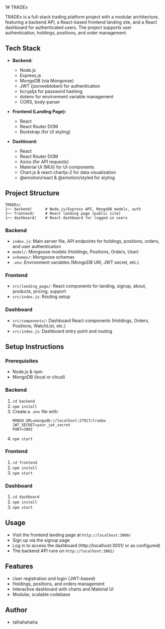 1# TRADEx

TRADEx is a full-stack trading platform project with a modular architecture, featuring a backend API, a React-based frontend landing site, and a React dashboard for authenticated users. The project supports user authentication, holdings, positions, and order management.

## Tech Stack

- **Backend:**
  - Node.js
  - Express.js
  - MongoDB (via Mongoose)
  - JWT (jsonwebtoken) for authentication
  - bcryptjs for password hashing
  - dotenv for environment variable management
  - CORS, body-parser

- **Frontend (Landing Page):**
  - React
  - React Router DOM
  - Bootstrap (for UI styling)

- **Dashboard:**
  - React
  - React Router DOM
  - Axios (for API requests)
  - Material UI (MUI) for UI components
  - Chart.js & react-chartjs-2 for data visualization
  - @emotion/react & @emotion/styled for styling

## Project Structure

```
TRADEx/
├── backend/      # Node.js/Express API, MongoDB models, auth
├── frontend/     # React landing page (public site)
├── dashboard/    # React dashboard for logged-in users
```

### Backend
- `index.js`: Main server file, API endpoints for holdings, positions, orders, and user authentication
- `model/`: Mongoose models (Holdings, Positions, Orders, User)
- `schemas/`: Mongoose schemas
- `.env`: Environment variables (MongoDB URI, JWT secret, etc.)

### Frontend
- `src/landing_page/`: React components for landing, signup, about, products, pricing, support
- `src/index.js`: Routing setup

### Dashboard
- `src/components/`: Dashboard React components (Holdings, Orders, Positions, WatchList, etc.)
- `src/index.js`: Dashboard entry point and routing

## Setup Instructions

### Prerequisites
- Node.js & npm
- MongoDB (local or cloud)

### Backend
1. `cd backend`
2. `npm install`
3. Create a `.env` file with:
   ```
   MONGO_URL=mongodb://localhost:27017/tradex
   JWT_SECRET=your_jwt_secret
   PORT=3002
   ```
4. `npm start`

### Frontend
1. `cd frontend`
2. `npm install`
3. `npm start`

### Dashboard
1. `cd dashboard`
2. `npm install`
3. `npm start`

## Usage
- Visit the frontend landing page at `http://localhost:3000/`
- Sign up via the signup page
- Log in to access the dashboard (http://localhost:3001/ or as configured)
- The backend API runs on `http://localhost:3002/`

## Features
- User registration and login (JWT-based)
- Holdings, positions, and orders management
- Interactive dashboard with charts and Material UI
- Modular, scalable codebase

## Author
- talhahahaha

